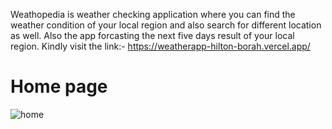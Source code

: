 Weathopedia is weather checking application where you can find the weather condition of your local region and also search for different location as well. Also the app forcasting the next five days result of your local region. Kindly visit the link:- https://weatherapp-hilton-borah.vercel.app/

<h1>Home page</h1>

![home](https://user-images.githubusercontent.com/103739534/219766265-4049a2be-664b-4412-bf07-7e86fb830971.png)
